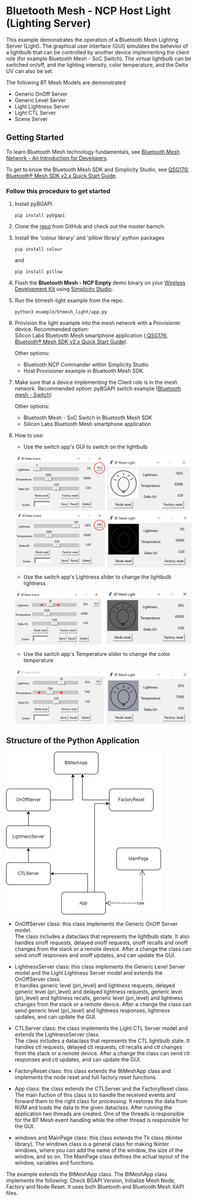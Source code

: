 # Bluetooth Mesh - NCP Host Light (Lighting Server)

This example demonstrates the operation of a Bluetooth Mesh Lighting Server (Light). 
The graphical user interface (GUI) simulates the behevior of a lightbulb that can be controlled by
another device implementing the client role (for example Bluetooth Mesh - SoC Switch). The 
virtual lightbulb can be switched on/off, and the lighting intensity, color temperature, and 
the Delta UV can also be set.

The following BT Mesh Models are demonstrated:
 * Generic OnOff Server
 * Generic Level Server
 * Light Lightness Server
 * Light CTL Server
 * Scene Server

## Getting Started

To learn Bluetooth Mesh technology fundamentals, see [Bluetooth Mesh Network - An Introduction for Developers](https://www.bluetooth.com/wp-content/uploads/2019/03/Mesh-Technology-Overview.pdf).

To get to know the Bluetooth Mesh SDK and Simplicity Studio, see [ QSG176: Bluetooth® Mesh SDK v2.x Quick Start Guide](https://www.silabs.com/documents/public/quick-start-guides/qsg176-bluetooth-mesh-sdk-v2x-quick-start-guide.pdf).

### Follow this procedure to get started

1. Install pyBGAPI.
	```
    pip install pybgapi
    ```
2. Clone the [repo](https://github.com/SiliconLabs/pybgapi-examples) from GitHub and check out the master barnch.
3. Install the 'colour library' and 'pillow library' python packages
	```
	pip install colour
	```
	and
	```
	pip install pillow
	```
4. Flash the **Bluetooth Mesh - NCP Empty** demo binary on your [Wireless Development Kit](https://www.silabs.com/development-tools/wireless)
    using [Simplicity Studio](https://docs.silabs.com/simplicity-studio-5-users-guide/latest/ss-5-users-guide-building-and-flashing/flashing).
5. Run the btmesh-light example from the repo.
	```
	python3 example/btmesh_light/app.py
	```
6. Provision the light example into the mesh network with a Provisioner device.
	Recommended option:<br>
	Silicon Labs Bluetooth Mesh smartphone application ([ QSG176: Bluetooth® Mesh SDK v2.x Quick Start Guide](https://www.silabs.com/documents/public/quick-start-guides/qsg176-bluetooth-mesh-sdk-v2x-quick-start-guide.pdf)).

	Other options:
	 * Bluetooth NCP Commander within Simplicity Studio
	 * Host Provisioner example in Bluetooth Mesh SDK.
7. Make sure that a device implementing the Client role is in the mesh network.
	Recommended option: pyBGAPI switch example ([Bluetooth mesh - Switch](example/btmesh_switch))

	Other options:
	 * Bluetooth Mesh - SoC Switch in Bluetooth Mesh SDK
	 *  Silicon Labs Bluetooth Mesh smartphone application
8.  How to use:
	* Use the switch app's GUI to switch on the lightbulb

	![OnOff](images/OnOff.png)
	
	* Use the switch app's Lightness slider to change the lightbulb lightness

	![Lightness](images/Lightness.png)

	* Use the switch app's Temperature slider to change the color temperature

	![CTL](images/CTL.png)

## Structure of the Python Application

![Class](images/class.png)

- OnOffServer class: this class implements the Generic OnOff Server model.<br>
The class includes a dataclass that represents the lightbulb state. It also handles onoff requests, delayed onoff requests, onoff recalls and onoff changes from the stack or a remote device.
After a change the class can send onoff responses and onoff updates, and can update the GUI.

- LightnessServer class: this class implements the Generic Level Server model and the Light Lightness Server model and extends the OnOffServer class.<br>
It handles generic level (pri_level) and lightness requests, delayed generic level (pri_level) and delayed lightness requests, generic level (pri_level) and lightness recalls, generic level (pri_level) and lightness changes from the stack or a remote device. After a change the class can send generic level (pri_level) and lightness responses, lightness updates, and can update the GUI.

- CTLServer class: the class implements the Light CTL Server model and extends the LightnessServer class.<br>
The class includes a dataclass that represents the CTL lightbulb state. 
It handles ctl requests, delayed ctl requests, ctl recalls and ctl changes from the stack or a remote device.
After a change the class can send ctl responses and ctl updates, and can update the GUI.

- FactoryReset class: this class extends the BtMeshApp class and implements the node reset and full factory reset functions.

- App class: the class extends the CTLServer and the FactoryReset class.
The main fuction of this class is to handle the received events and forward them to the right class for processing.
It restores the data from NVM and loads the data to the given dataclass.
After running the application two threads are created. One of the threads is responsible for the BT Mesh event handling while the other thread is responsible for the GUI.

- windows and MainPage class: this class extends the Tk class (tkinter library).
The windows class is a general class for making tkinter windows, where you can add the name of the window, the size of the window, and so on.
The MainPage class defines the actual layout of the window, variables and functions.

The example extends the BtMeshApp class. The BtMeshApp class implements the following: Check BGAPI Version, Initialize Mesh Node,
Factory and Node Reset. It uses both Bluetooth and Bluetooth Mesh XAPI files.
